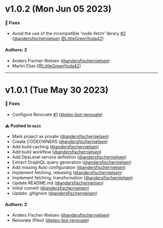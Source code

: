 # v1.0.2 (Mon Jun 05 2023)

#### 🐞 Fixes

- Avoid the use of the incompatible 'node-fetch' library [#2](https://github.com/pleo-io/golden-retriever/pull/2) ([@andersfischernielsen](https://github.com/andersfischernielsen) [@LittleGreenYoda42](https://github.com/LittleGreenYoda42))

#### Authors: 2

- Anders Fischer-Nielsen ([@andersfischernielsen](https://github.com/andersfischernielsen))
- Martin Elias ([@LittleGreenYoda42](https://github.com/LittleGreenYoda42))

---

# v1.0.1 (Tue May 30 2023)

#### 🐞 Fixes

- Configure Renovate [#1](https://github.com/pleo-io/golden-retriever/pull/1) ([@pleo-bot-renovate](https://github.com/pleo-bot-renovate))

#### ⚠️ Pushed to `main`

- Mark project as private ([@andersfischernielsen](https://github.com/andersfischernielsen))
- Create CODEOWNERS ([@andersfischernielsen](https://github.com/andersfischernielsen))
- Add build caching ([@andersfischernielsen](https://github.com/andersfischernielsen))
- Add build workflow ([@andersfischernielsen](https://github.com/andersfischernielsen))
- Add OpsLevel service definition ([@andersfischernielsen](https://github.com/andersfischernielsen))
- Extract GraphQL query generation ([@andersfischernielsen](https://github.com/andersfischernielsen))
- Add missing Auto configuration ([@andersfischernielsen](https://github.com/andersfischernielsen))
- Implement fetching, releasing ([@andersfischernielsen](https://github.com/andersfischernielsen))
- Implement fetching, transformation ([@andersfischernielsen](https://github.com/andersfischernielsen))
- Update README.md ([@andersfischernielsen](https://github.com/andersfischernielsen))
- Initial commit ([@andersfischernielsen](https://github.com/andersfischernielsen))
- Update .gitignore ([@andersfischernielsen](https://github.com/andersfischernielsen))

#### Authors: 2

- Anders Fischer-Nielsen ([@andersfischernielsen](https://github.com/andersfischernielsen))
- Renovate (Pleo) ([@pleo-bot-renovate](https://github.com/pleo-bot-renovate))
